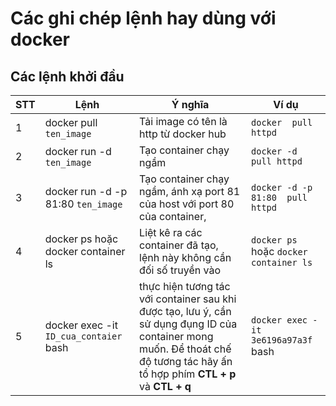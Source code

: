 # Các ghi chép lệnh hay dùng với docker

## Các lệnh khởi đầu

| STT | Lệnh         | Ý nghĩa  | Ví dụ                                  |
|-----|------------|--------------|------------------------------------------------|
| 1 | docker pull `ten_image` | Tải image có tên là http từ docker hub | `docker  pull httpd` |
| 2	| docker run  -d `ten_image`| Tạo container chạy ngầm               | `docker -d  pull httpd` |
| 3 | docker run  -d -p 81:80 `ten_image` | Tạo container chạy ngầm, ánh xạ port 81 của host với port 80 của container, | `docker -d -p 81:80  pull httpd`|
| 4 | docker ps hoặc docker container ls | Liệt kê ra các container đã tạo, lệnh này không cần đối số truyền vào | `docker ps` hoặc `docker container ls` |
| 5 | docker exec -it `ID_cua_contaier` bash| thực hiện tương tác với container sau khi được tạo, lưu ý, cần sử dụng đụng ID của  container mong muốn. Để thoát chế độ tương tác hãy ấn tổ hợp phím **CTL + p** và **CTL + q** | `docker exec -it 3e6196a97a3f` bash |  